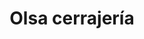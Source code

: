 ---
title: "Olsa cerrajería"
url: /ciudad-autonoma-de-buenos-aires/olsa-cerrajeria/
shop: cerrajero
---